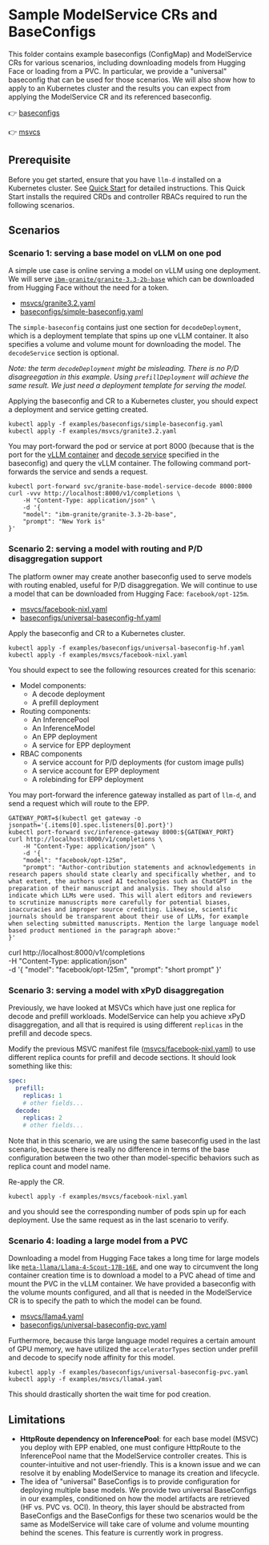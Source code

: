 # Sample ModelService CRs and BaseConfigs

This folder contains example baseconfigs (ConfigMap) and ModelService CRs for various scenarios, including downloading models from Hugging Face or loading from a PVC. In particular, we provide a "universal" baseconfig that can be used for those scenarios. We will also show how to apply to an Kubernetes cluster and the results you can expect from applying the ModelService CR and its referenced baseconfig. 

👉 [baseconfigs](./baseconfigs/)

👉 [msvcs](./msvcs/)

## Prerequisite
Before you get started, ensure that you have `llm-d` installed on a Kubernetes cluster. See [Quick Start](https://github.com/llm-d/llm-d-deployer/blob/main/quickstart/README.md) for detailed instructions. This Quick Start installs the required CRDs and controller RBACs required to run the following scenarios.

## Scenarios 

### Scenario 1: serving a base model on vLLM on one pod
A simple use case is online serving a model on vLLM using one deployment. We will serve [`ibm-granite/granite-3.3-2b-base`](https://huggingface.co/ibm-granite/granite-3.3-2b-base) which can be downloaded from Hugging Face without the need for a token.

- [msvcs/granite3.2.yaml](./msvcs/granite3.2.yaml)
- [baseconfigs/simple-baseconfig.yaml](./baseconfigs/simple-baseconfig.yaml)

The `simple-baseconfig` contains just one section for `decodeDeployment`, which is a deployment template that spins up one vLLM container. It also specifies a volume and volume mount for downloading the model. The `decodeService` section is optional.

*Note: the term `decodeDeployment` might be misleading. There is no P/D disagreegation in this example. Using `prefillDeployment` will achieve the same result. We just need a deployment template for serving the model.*

Applying the baseconfig and CR to a Kubernetes cluster, you should expect a deployment and service getting created. 

```
kubectl apply -f examples/baseconfigs/simple-baseconfig.yaml
kubectl apply -f examples/msvcs/granite3.2.yaml
```

You may port-forward the pod or service at port 8000 (because that is the port for the [vLLM container](./baseconfigs/simple-baseconfig.yaml#L30) and [decode service]((./baseconfigs/simple-baseconfig.yaml#L64)) specified in the baseconfig) and query the vLLM container. The following command port-forwards the service and sends a request.

```
kubectl port-forward svc/granite-base-model-service-decode 8000:8000
curl -vvv http://localhost:8000/v1/completions \
    -H "Content-Type: application/json" \
    -d '{
    "model": "ibm-granite/granite-3.3-2b-base",
    "prompt": "New York is"
}'
```

### Scenario 2: serving a model with routing and P/D disaggregation support
The platform owner may create another baseconfig used to serve models with routing enabled, useful for P/D disaggregation. We will continue to use a model that can be downloaded from Hugging Face: `facebook/opt-125m`.

- [msvcs/facebook-nixl.yaml](./msvcs/facebook-nixl.yaml)
- [baseconfigs/universal-baseconfig-hf.yaml](./baseconfigs/universal-baseconfig-hf.yaml)

Apply the baseconfig and CR to a Kubernetes cluster.

```
kubectl apply -f examples/baseconfigs/universal-baseconfig-hf.yaml
kubectl apply -f examples/msvcs/facebook-nixl.yaml
```

You should expect to see the following resources created for this scenario:

- Model components:
  - A decode deployment
  - A prefill deployment
- Routing components:
  - An InferencePool
  - An InferenceModel
  - An EPP deployment 
  - A service for EPP deployment
- RBAC components 
  - A service account for P/D deployments (for custom image pulls)
  - A service account for EPP deployment 
  - A rolebinding for EPP deployment 

You may port-forward the inference gateway installed as part of `llm-d`, and send a request which will route to the EPP.

<!-- TODO: fix this -->
```
GATEWAY_PORT=$(kubectl get gateway -o jsonpath='{.items[0].spec.listeners[0].port}')
kubectl port-forward svc/inference-gateway 8000:${GATEWAY_PORT}
curl http://localhost:8000/v1/completions \
    -H "Content-Type: application/json" \
    -d '{
    "model": "facebook/opt-125m",
    "prompt": "Author-contribution statements and acknowledgements in research papers should state clearly and specifically whether, and to what extent, the authors used AI technologies such as ChatGPT in the preparation of their manuscript and analysis. They should also indicate which LLMs were used. This will alert editors and reviewers to scrutinize manuscripts more carefully for potential biases, inaccuracies and improper source crediting. Likewise, scientific journals should be transparent about their use of LLMs, for example when selecting submitted manuscripts. Mention the large language model based product mentioned in the paragraph above:"
}'
```

curl http://localhost:8000/v1/completions \
    -H "Content-Type: application/json" \
    -d '{
    "model": "facebook/opt-125m",
    "prompt": "short prompt"
}'

### Scenario 3: serving a model with xPyD disaggregation
Previously, we have looked at MSVCs which have just one replica for decode and prefill workloads. ModelService can help you achieve xPyD disaggregation, and all that is required is using different `replicas` in the prefill and decode specs. 

Modify the previous MSVC manifest file ([msvcs/facebook-nixl.yaml](./msvcs/facebook-nixl.yaml)) to use different replica counts for prefill and decode sections. It should look something like this: 

```yaml
spec:
  prefill:
    replicas: 1
    # other fields...
  decode: 
    replicas: 2
    # other fields...
```

Note that in this scenario, we are using the same baseconfig used in the last scenario, because there is really no difference in terms of the base configuration between the two other than model-specific behaviors such as replica count and model name.

Re-apply the CR.

```
kubectl apply -f examples/msvcs/facebook-nixl.yaml
```

and you should see the corresponding number of pods spin up for each deployment. Use the same request as in the last scenario to verify.

### Scenario 4: loading a large model from a PVC 

<!-- We need deployer to tell us the configs for this example, and also verify-->

Downloading a model from Hugging Face takes a long time for large models like [`meta-llama/Llama-4-Scout-17B-16E`](https://huggingface.co/meta-llama/Llama-4-Scout-17B-16E), and one way to circumvent the long container creation time is to download a model to a PVC ahead of time and mount the PVC in the vLLM container. We have provided a baseconfig with the volume mounts configured, and all that is needed in the ModelService CR is to specify the path to which the model can be found.

- [msvcs/llama4.yaml](./msvcs/llama4.yaml)
- [baseconfigs/universal-baseconfig-pvc.yaml](./baseconfigs/universal-baseconfig-pvc.yaml)

Furthermore, because this large language model requires a certain amount of GPU memory, we have utilized the `acceleratorTypes` section under prefill and decode to specify node affinity for this model. 

```
kubectl apply -f examples/baseconfigs/universal-baseconfig-pvc.yaml
kubectl apply -f examples/msvcs/llama4.yaml
```

This should drastically shorten the wait time for pod creation. 

## Limitations
- **HttpRoute dependency on InferencePool**: for each base model (MSVC) you deploy with EPP enabled, one must configure HttpRoute to the InferencePool name that the ModelService controller creates. This is counter-intuitive and not user-friendly. This is a known issue and we can resolve it by enabling ModelService to manage its creation and lifecycle.
- The idea of "universal" BaseConfigs is to provide configuration for deploying multiple base models. We provide two universal BaseConfigs in our examples, conditioned on how the model artifacts are retrieved (HF vs. PVC vs. OCI). In theory, this layer should be abstracted from BaseConfigs and the BaseConfigs for these two scenarios would be the same as ModelService will take care of volume and volume mounting behind the scenes. This feature is currently work in progress.